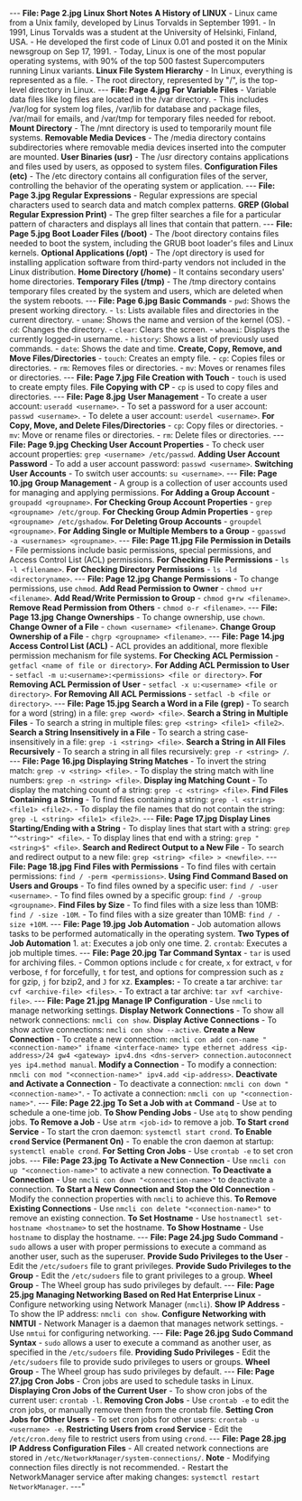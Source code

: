--- **File: Page 2.jpg** **Linux Short Notes** **A History of LINUX** - Linux came from a Unix family, developed by Linus Torvalds in September 1991. - In 1991, Linus Torvalds was a student at the University of Helsinki, Finland, USA. - He developed the first code of Linux 0.01 and posted it on the Minix newsgroup on Sep 17, 1991. - Today, Linux is one of the most popular operating systems, with 90% of the top 500 fastest Supercomputers running Linux variants. **Linux File System Hierarchy** - In Linux, everything is represented as a file. - The root directory, represented by "/", is the top-level directory in Linux. --- **File: Page 4.jpg** **For Variable Files** - Variable data files like log files are located in the /var directory. - This includes /var/log for system log files, /var/lib for database and package files, /var/mail for emails, and /var/tmp for temporary files needed for reboot. **Mount Directory** - The /mnt directory is used to temporarily mount file systems. **Removable Media Devices** - The /media directory contains subdirectories where removable media devices inserted into the computer are mounted. **User Binaries (usr)** - The /usr directory contains applications and files used by users, as opposed to system files. **Configuration Files (etc)** - The /etc directory contains all configuration files of the server, controlling the behavior of the operating system or application. --- **File: Page 3.jpg** **Regular Expressions** - Regular expressions are special characters used to search data and match complex patterns. **GREP (Global Regular Expression Print)** - The grep filter searches a file for a particular pattern of characters and displays all lines that contain that pattern. --- **File: Page 5.jpg** **Boot Loader Files (/boot)** - The /boot directory contains files needed to boot the system, including the GRUB boot loader's files and Linux kernels. **Optional Applications (/opt)** - The /opt directory is used for installing application software from third-party vendors not included in the Linux distribution. **Home Directory (/home)** - It contains secondary users' home directories. **Temporary Files (/tmp)** - The /tmp directory contains temporary files created by the system and users, which are deleted when the system reboots. --- **File: Page 6.jpg** **Basic Commands** - `pwd`: Shows the present working directory. - `ls`: Lists available files and directories in the current directory. - `uname`: Shows the name and version of the kernel (OS). - `cd`: Changes the directory. - `clear`: Clears the screen. - `whoami`: Displays the currently logged-in username. - `history`: Shows a list of previously used commands. - `date`: Shows the date and time. **Create, Copy, Remove, and Move Files/Directories** - `touch`: Creates an empty file. - `cp`: Copies files or directories. - `rm`: Removes files or directories. - `mv`: Moves or renames files or directories. --- **File: Page 7.jpg** **File Creation with Touch** - `touch` is used to create empty files. **File Copying with CP** - `cp` is used to copy files and directories. --- **File: Page 8.jpg** **User Management** - To create a user account: `useradd <username>`. - To set a password for a user account: `passwd <username>`. - To delete a user account: `userdel <username>`. **For Copy, Move, and Delete Files/Directories** - `cp`: Copy files or directories. - `mv`: Move or rename files or directories. - `rm`: Delete files or directories. --- **File: Page 9.jpg** **Checking User Account Properties** - To check user account properties: `grep <username> /etc/passwd`. **Adding User Account Password** - To add a user account password: `passwd <username>`. **Switching User Accounts** - To switch user accounts: `su <username>`. --- **File: Page 10.jpg** **Group Management** - A group is a collection of user accounts used for managing and applying permissions. **For Adding a Group Account** - `groupadd <groupname>`. **For Checking Group Account Properties** - `grep <groupname> /etc/group`. **For Checking Group Admin Properties** - `grep <groupname> /etc/gshadow`. **For Deleting Group Accounts** - `groupdel <groupname>`. **For Adding Single or Multiple Members to a Group** - `gpasswd -a <usernames> <groupname>`. --- **File: Page 11.jpg** **File Permission in Details** - File permissions include basic permissions, special permissions, and Access Control List (ACL) permissions. **For Checking File Permissions** - `ls -l <filename>`. **For Checking Directory Permissions** - `ls -ld <directoryname>`. --- **File: Page 12.jpg** **Change Permissions** - To change permissions, use `chmod`. **Add Read Permission to Owner** - `chmod u+r <filename>`. **Add Read/Write Permission to Group** - `chmod g+rw <filename>`. **Remove Read Permission from Others** - `chmod o-r <filename>`. --- **File: Page 13.jpg** **Change Ownerships** - To change ownership, use `chown`. **Change Owner of a File** - `chown <username> <filename>`. **Change Group Ownership of a File** - `chgrp <groupname> <filename>`. --- **File: Page 14.jpg** **Access Control List (ACL)** - ACL provides an additional, more flexible permission mechanism for file systems. **For Checking ACL Permission** - `getfacl <name of file or directory>`. **For Adding ACL Permission to User** - `setfacl -m u:<username>:<permissions> <file or directory>`. **For Removing ACL Permission of User** - `setfacl -x u:<username> <file or directory>`. **For Removing All ACL Permissions** - `setfacl -b <file or directory>`. --- **File: Page 15.jpg** **Search a Word in a File (grep)** - To search for a word (string) in a file: `grep <word> <file>`. **Search a String in Multiple Files** - To search a string in multiple files: `grep <string> <file1> <file2>`. **Search a String Insensitively in a File** - To search a string case-insensitively in a file: `grep -i <string> <file>`. **Search a String in All Files Recursively** - To search a string in all files recursively: `grep -r <string> /`. --- **File: Page 16.jpg** **Displaying String Matches** - To invert the string match: `grep -v <string> <file>`. - To display the string match with line numbers: `grep -n <string> <file>`. **Display ing Matching Count** - To display the matching count of a string: `grep -c <string> <file>`. **Find Files Containing a String** - To find files containing a string: `grep -l <string> <file1> <file2>`. - To display the file names that do not contain the string: `grep -L <string> <file1> <file2>`. --- **File: Page 17.jpg** **Display Lines Starting/Ending with a String** - To display lines that start with a string: `grep "^<string>" <file>`. - To display lines that end with a string: `grep "<string>$" <file>`. **Search and Redirect Output to a New File** - To search and redirect output to a new file: `grep <string> <file> > <newfile>`. --- **File: Page 18.jpg** **Find Files with Permissions** - To find files with certain permissions: `find / -perm <permissions>`. **Using Find Command Based on Users and Groups** - To find files owned by a specific user: `find / -user <username>`. - To find files owned by a specific group: `find / -group <groupname>`. **Find Files by Size** - To find files with a size less than 10MB: `find / -size -10M`. - To find files with a size greater than 10MB: `find / -size +10M`. --- **File: Page 19.jpg** **Job Automation** - Job automation allows tasks to be performed automatically in the operating system. **Two Types of Job Automation** 1. `at`: Executes a job only one time. 2. `crontab`: Executes a job multiple times. --- **File: Page 20.jpg** **Tar Command Syntax** - `tar` is used for archiving files. - Common options include `c` for create, `x` for extract, `v` for verbose, `f` for forcefully, `t` for test, and options for compression such as `z` for gzip, `j` for bzip2, and `J` for xz. **Examples:** - To create a tar archive: `tar cvf <archive-file> <files>`. - To extract a tar archive: `tar xvf <archive-file>`. --- **File: Page 21.jpg** **Manage IP Configuration** - Use `nmcli` to manage networking settings. **Display Network Connections** - To show all network connections: `nmcli con show`. **Display Active Connections** - To show active connections: `nmcli con show --active`. **Create a New Connection** - To create a new connection: `nmcli con add con-name "<connection-name>" ifname <interface-name> type ethernet address <ip-address>/24 gw4 <gateway> ipv4.dns <dns-server> connection.autoconnect yes ip4.method manual`. **Modify a Connection** - To modify a connection: `nmcli con mod "<connection-name>" ipv4.add <ip-address>`. **Deactivate and Activate a Connection** - To deactivate a connection: `nmcli con down "<connection-name>"`. - To activate a connection: `nmcli con up "<connection-name>"`. --- **File: Page 22.jpg** **To Set a Job with `at` Command** - Use `at` to schedule a one-time job. **To Show Pending Jobs** - Use `atq` to show pending jobs. **To Remove a Job** - Use `atrm <job-id>` to remove a job. **To Start `crond` Service** - To start the cron daemon: `systemctl start crond`. **To Enable `crond` Service (Permanent On)** - To enable the cron daemon at startup: `systemctl enable crond`. **For Setting Cron Jobs** - Use `crontab -e` to set cron jobs. --- **File: Page 23.jpg** **To Activate a New Connection** - Use `nmcli con up "<connection-name>"` to activate a new connection. **To Deactivate a Connection** - Use `nmcli con down "<connection-name>"` to deactivate a connection. **To Start a New Connection and Stop the Old Connection** - Modify the connection properties with `nmcli` to achieve this. **To Remove Existing Connections** - Use `nmcli con delete "<connection-name>"` to remove an existing connection. **To Set Hostname** - Use `hostnamectl set-hostname <hostname>` to set the hostname. **To Show Hostname** - Use `hostname` to display the hostname. --- **File: Page 24.jpg** **Sudo Command** - `sudo` allows a user with proper permissions to execute a command as another user, such as the superuser. **Provide Sudo Privileges to the User** - Edit the `/etc/sudoers` file to grant privileges. **Provide Sudo Privileges to the Group** - Edit the `/etc/sudoers` file to grant privileges to a group. **Wheel Group** - The Wheel group has sudo privileges by default. --- **File: Page 25.jpg** **Managing Networking Based on Red Hat Enterprise Linux** - Configure networking using Network Manager (`nmcli`). **Show IP Address** - To show the IP address: `nmcli con show`. **Configure Networking with NMTUI** - Network Manager is a daemon that manages network settings. - Use `nmtui` for configuring networking. --- **File: Page 26.jpg** **Sudo Command Syntax** - `sudo` allows a user to execute a command as another user, as specified in the `/etc/sudoers` file. **Providing Sudo Privileges** - Edit the `/etc/sudoers` file to provide sudo privileges to users or groups. **Wheel Group** - The Wheel group has sudo privileges by default. --- **File: Page 27.jpg** **Cron Jobs** - Cron jobs are used to schedule tasks in Linux. **Displaying Cron Jobs of the Current User** - To show cron jobs of the current user: `crontab -l`. **Removing Cron Jobs** - Use `crontab -e` to edit the cron jobs, or manually remove them from the crontab file. **Setting Cron Jobs for Other Users** - To set cron jobs for other users: `crontab -u <username> -e`. **Restricting Users from `crond` Service** - Edit the `/etc/cron.deny` file to restrict users from using `crond`. --- **File: Page 28.jpg** **IP Address Configuration Files** - All created network connections are stored in `/etc/NetworkManager/system-connections/`. **Note** - Modifying connection files directly is not recommended. - Restart the NetworkManager service after making changes: `systemctl restart NetworkManager`. ---"
